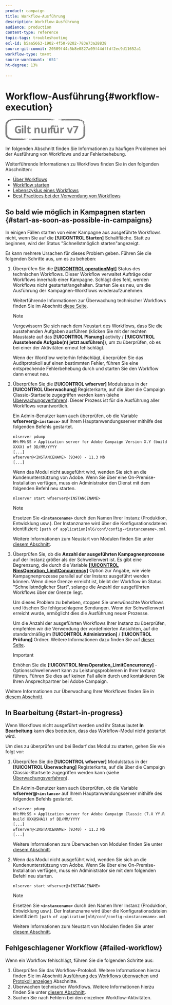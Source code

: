 ```yaml
---
product: campaign
title: Workflow-Ausführung
description: Workflow-Ausführung
audience: production
content-type: reference
topic-tags: troubleshooting
exl-id: b5aa5663-1902-4f50-9202-783e73a28838
source-git-commit: 20509f44c5b8e0827a09f44dffdf2ec9d11652a1
workflow-type: tm+mt
source-wordcount: '651'
ht-degree: 13%

---
```


# Workflow-Ausführung{#workflow-execution}

![](../../assets/v7-only.svg)

Im folgenden Abschnitt finden Sie Informationen zu häufigen Problemen bei der Ausführung von Workflows und zur Fehlerbehebung.

Weiterführende Informationen zu Workflows finden Sie in den folgenden Abschnitten:

* [Über Workflows](../../workflow/using/about-workflows.md)
* [Workflow starten](../../workflow/using/starting-a-workflow.md)
* [Lebenszyklus eines Workflows](../../workflow/using/workflow-life-cycle.md)
* [Best Practices bei der Verwendung von Workflows](../../workflow/using/workflow-best-practices.md)

## So bald wie möglich in Kampagnen starten {#start-as-soon-as-possible-in-campaigns}

In einigen Fällen starten von einer Kampagne aus ausgeführte Workflows nicht, wenn Sie auf die **[!UICONTROL Starten]** Schaltfläche. Statt zu beginnen, wird der Status &quot;Schnellstmöglich starten&quot;angezeigt.

Es kann mehrere Ursachen für dieses Problem geben. Führen Sie die folgenden Schritte aus, um es zu beheben:

1. Überprüfen Sie die [**[!UICONTROL operationMgt]**](../../workflow/using/about-technical-workflows.md) Status des technischen Workflows. Dieser Workflow verwaltet Aufträge oder Workflows innerhalb einer Kampagne. Schlägt dies fehl, werden Workflows nicht gestartet/angehalten. Starten Sie es neu, um die Ausführung der Kampagnen-Workflows wiederaufzunehmen.

   Weiterführende Informationen zur Überwachung technischer Workflows finden Sie im Abschnitt [diese Seite](../../workflow/using/monitoring-technical-workflows.md).

   >[!NOTE]
   >
   >Vergewissern Sie sich nach dem Neustart des Workflows, dass Sie die ausstehenden Aufgaben ausführen (klicken Sie mit der rechten Maustaste auf das **[!UICONTROL Planung]** activity / **[!UICONTROL Ausstehende Aufgabe(n) jetzt ausführen]**), um zu überprüfen, ob es bei einer der Aktivitäten erneut fehlschlägt.

   Wenn der Workflow weiterhin fehlschlägt, überprüfen Sie das Auditprotokoll auf einen bestimmten Fehler, führen Sie eine entsprechende Fehlerbehebung durch und starten Sie den Workflow dann erneut neu.

1. Überprüfen Sie die **[!UICONTROL wfserver]** Modulstatus in der **[!UICONTROL Überwachung]** Registerkarte, auf die über die Campaign Classic-Startseite zugegriffen werden kann (siehe [Überwachungsverfahren](../../production/using/monitoring-processes.md)). Dieser Prozess ist für die Ausführung aller Workflows verantwortlich.

   Ein Admin-Benutzer kann auch überprüfen, ob die Variable **wfserver@`<instance>`** auf Ihrem Hauptanwendungsserver mithilfe des folgenden Befehls gestartet.

   ```
   nlserver pdump
   HH:MM:SS > Application server for Adobe Campaign Version X.Y (build XXXX) of DD/MM/YYYY
   [...]
   wfserver@<INSTANCENAME> (9340) - 11.3 Mb
   [...]
   ```

   Wenn das Modul nicht ausgeführt wird, wenden Sie sich an die Kundenunterstützung von Adobe. Wenn Sie über eine On-Premise-Installation verfügen, muss ein Administrator den Dienst mit dem folgenden Befehl neu starten.

   ```
   nlserver start wfserver@<INSTANCENAME>
   ```

   >[!NOTE]
   >
   >Ersetzen Sie **`<instancename>`** durch den Namen Ihrer Instanz (Produktion, Entwicklung usw.). Der Instanzname wird über die Konfigurationsdateien identifiziert:
   >`[path of application]nl6/conf/config-<instancename>.xml`

   Weitere Informationen zum Neustart von Modulen finden Sie unter [diesem Abschnitt](../../production/using/usual-commands.md#module-launch-commands).

1. Überprüfen Sie, ob die **Anzahl der ausgeführten Kampagnenprozesse** auf der Instanz größer als der Schwellenwert ist. Es gibt eine Begrenzung, die durch die Variable [**[!UICONTROL NmsOperation_LimitConcurrency]**](../../installation/using/configuring-campaign-options.md#campaign-e-workflow-management) Option zur Angabe, wie viele Kampagnenprozesse parallel auf der Instanz ausgeführt werden können. Wenn diese Grenze erreicht ist, bleibt der Workflow im Status &quot;Schnellstmöglicher Start&quot;, solange die Anzahl der ausgeführten Workflows über der Grenze liegt.

   Um dieses Problem zu beheben, stoppen Sie unerwünschte Workflows und löschen Sie fehlgeschlagene Sendungen. Wenn der Schwellenwert erreicht wurde, ermöglicht dies die Ausführung neuer Prozesse.

   Um die Anzahl der ausgeführten Workflows Ihrer Instanz zu überprüfen, empfehlen wir die Verwendung der vordefinierten Ansichten, auf die standardmäßig im **[!UICONTROL Administration]** / **[!UICONTROL Prüfung]** Ordner. Weitere Informationen dazu finden Sie auf [dieser Seite](../../workflow/using/monitoring-workflow-execution.md#filtering-workflows-status).

   >[!IMPORTANT]
   >
   >Erhöhen Sie die **[!UICONTROL NmsOperation_LimitConcurrency]** -Optionsschwellenwert kann zu Leistungsproblemen in Ihrer Instanz führen. Führen Sie dies auf keinen Fall allein durch und kontaktieren Sie Ihren Ansprechpartner bei Adobe Campaign.

Weitere Informationen zur Überwachung Ihrer Workflows finden Sie in [diesem Abschnitt](../../workflow/using/monitoring-workflow-execution.md).

## In Bearbeitung {#start-in-progress}

Wenn Workflows nicht ausgeführt werden und ihr Status lautet **In Bearbeitung** kann dies bedeuten, dass das Workflow-Modul nicht gestartet wird.

Um dies zu überprüfen und bei Bedarf das Modul zu starten, gehen Sie wie folgt vor:

1. Überprüfen Sie die **[!UICONTROL wfserver]** Modulstatus in der **[!UICONTROL Überwachung]** Registerkarte, auf die über die Campaign Classic-Startseite zugegriffen werden kann (siehe [Überwachungsverfahren](../../production/using/monitoring-processes.md)).

   Ein Admin-Benutzer kann auch überprüfen, ob die Variable **wfserver@`<instance>`** auf Ihrem Hauptanwendungsserver mithilfe des folgenden Befehls gestartet.

   ```
   nlserver pdump
   HH:MM:SS > Application server for Adobe Campaign Classic (7.X YY.R build XXX@SHA1) of DD/MM/YYYY
   [...]
   wfserver@<INSTANCENAME> (9340) - 11.3 Mb
   [...]
   ```

   Weitere Informationen zum Überwachen von Modulen finden Sie unter [diesem Abschnitt](../../production/using/usual-commands.md#monitoring-commands-).

1. Wenn das Modul nicht ausgeführt wird, wenden Sie sich an die Kundenunterstützung von Adobe. Wenn Sie über eine On-Premise-Installation verfügen, muss ein Administrator sie mit dem folgenden Befehl neu starten.

   ```
   nlserver start wfserver@<INSTANCENAME>
   ```

   >[!NOTE]
   >
   >Ersetzen Sie **`<instancename>`** durch den Namen Ihrer Instanz (Produktion, Entwicklung usw.). Der Instanzname wird über die Konfigurationsdateien identifiziert:
   >`[path of application]nl6/conf/config-<instancename>.xml`

   Weitere Informationen zum Neustart von Modulen finden Sie unter [diesem Abschnitt](../../production/using/usual-commands.md#module-launch-commands).

## Fehlgeschlagener Workflow {#failed-workflow}

Wenn ein Workflow fehlschlägt, führen Sie die folgenden Schritte aus:

1. Überprüfen Sie das Workflow-Protokoll. Weitere Informationen hierzu finden Sie im Abschnitt [Ausführung des Workflows überwachen](../../workflow/using/monitoring-workflow-execution.md) und [Protokoll anzeigen](../../workflow/using/monitoring-workflow-execution.md#displaying-logs) Abschnitte.
1. Überwachen technischer Workflows. Weitere Informationen hierzu finden Sie unter [diesem Abschnitt](../../workflow/using/monitoring-technical-workflows.md).
1. Suchen Sie nach Fehlern bei den einzelnen Workflow-Aktivitäten.
